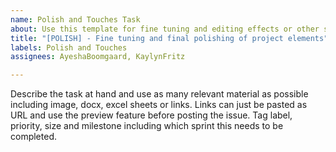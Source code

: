 ```yaml
---
name: Polish and Touches Task
about: Use this template for fine tuning and editing effects or other similar tasks
title: "[POLISH] - Fine tuning and final polishing of project elements"
labels: Polish and Touches
assignees: AyeshaBoomgaard, KaylynFritz

---
```


Describe the task at hand and use as many relevant material as possible including image, docx, excel sheets or links. Links can just be pasted as URL and use the preview feature before posting the issue. Tag label, priority, size and milestone including which sprint this needs to be completed.

